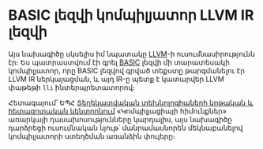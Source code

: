 BASIC լեզվի կոմպիլյատոր LLVM IR լեզվի
=====================================

Այս նախագիծը սկսելիս իմ նպատակը [LLVM](http://llvm.org/)-ի ուսումնասիրությունն էր։ Ես պատրաստվում էի գրել [BASIC](https://en.wikipedia.org/wiki/BASIC) լեզվի մի տարատեսակի կոմպիլյատոր, որը BASIC լեզվով գրված տեքստը թարգմանելու էր LLVM IR ներկայացման, և այդ IR-ը պետք է կատարվեր LLVM փաթեթի `lli` ինտերպրետատորով։

Հետագայում՝ ԵՊՀ [Տեղեկատվական տեխնոլոգիաների կրթական և հետազոտական կենտրոնում](http://ysu.am/it/) «Կոմպիլյացիայի հիմունքներ» առարկայի դասախոսությունները կարդալիս, այս նախագիծը դարձրեցի ուսումնական նյութ՝ մանրամասնորեն մեկնաբանելով կոմպիլյատորի ստեղծման առանձին փուլերը։
